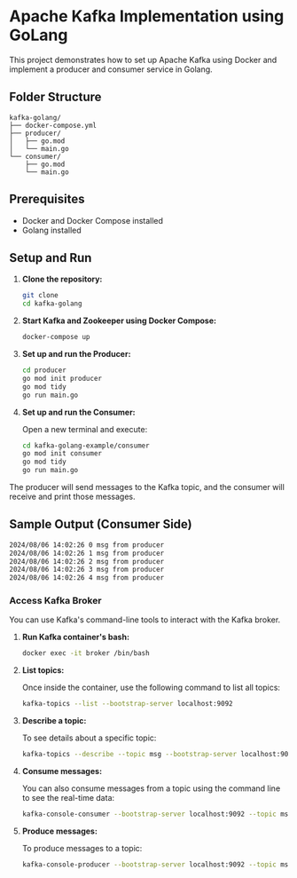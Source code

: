 # Apache Kafka Implementation using GoLang

This project demonstrates how to set up Apache Kafka using Docker and implement a producer and consumer service in Golang.

## Folder Structure

```
kafka-golang/
├── docker-compose.yml
├── producer/
│   ├── go.mod
│   └── main.go
└── consumer/
    ├── go.mod
    └── main.go
```

## Prerequisites

- Docker and Docker Compose installed
- Golang installed

## Setup and Run

1. **Clone the repository:**

   ```sh
   git clone 
   cd kafka-golang
   ```

2. **Start Kafka and Zookeeper using Docker Compose:**

   ```sh
   docker-compose up
   ```

3. **Set up and run the Producer:**

   ```sh
   cd producer
   go mod init producer
   go mod tidy
   go run main.go
   ```

4. **Set up and run the Consumer:**

   Open a new terminal and execute:

   ```sh
   cd kafka-golang-example/consumer
   go mod init consumer
   go mod tidy
   go run main.go
   ```

The producer will send messages to the Kafka topic, and the consumer will receive and print those messages.

## Sample Output (Consumer Side)

```sh
2024/08/06 14:02:26 0 msg from producer
2024/08/06 14:02:26 1 msg from producer
2024/08/06 14:02:26 2 msg from producer
2024/08/06 14:02:26 3 msg from producer
2024/08/06 14:02:26 4 msg from producer
```

### Access Kafka Broker

You can use Kafka's command-line tools to interact with the Kafka broker.

1. **Run Kafka container's bash:**

   ```sh
   docker exec -it broker /bin/bash
   ```

2. **List topics:**

   Once inside the container, use the following command to list all topics:

   ```sh
   kafka-topics --list --bootstrap-server localhost:9092
   ```

3. **Describe a topic:**

   To see details about a specific topic:

   ```sh
   kafka-topics --describe --topic msg --bootstrap-server localhost:9092
   ```

4. **Consume messages:**

   You can also consume messages from a topic using the command line to see the real-time data:

   ```sh
   kafka-console-consumer --bootstrap-server localhost:9092 --topic msg --from-beginning
   ```

5. **Produce messages:**

   To produce messages to a topic:

   ```sh
   kafka-console-producer --bootstrap-server localhost:9092 --topic msg
   ```